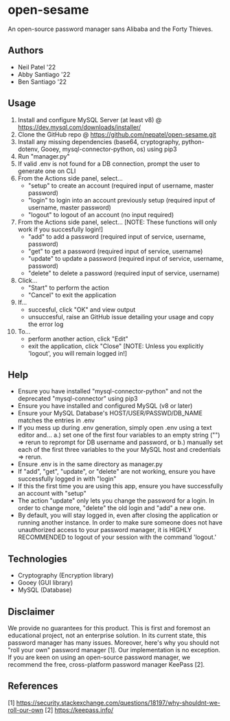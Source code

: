 # open-sesame
An open-source password manager sans Alibaba and the Forty Thieves.

## Authors
- Neil Patel '22
- Abby Santiago '22
- Ben Santiago '22

## Usage
1. Install and configure MySQL Server (at least v8) @ https://dev.mysql.com/downloads/installer/
2. Clone the GitHub repo @ https://github.com/nepatel/open-sesame.git
3. Install any missing dependencies (base64, cryptography, python-dotenv, Gooey, mysql-connector-python, os) using pip3
4. Run "manager.py" 
5. If valid .env is not found for a DB connection, prompt the user to generate one on CLI
6. From the Actions side panel, select...
    - "setup" to create an account (required input of username, master password)
    - "login" to login into an account previously setup (required input of username, master password)
    - "logout" to logout of an account (no input required)
7. From the Actions side panel, select... [NOTE: These functions will only work if you succesfully login!]
    - "add" to add a password (required input of service, username, password)
    - "get" to get a password (required input of service, username)
    - "update" to update a password (required input of service, username, password)
    - "delete" to delete a password (required input of service, username)
8. Click...
    - "Start" to perform the action
    - "Cancel" to exit the application
9. If...
    - succesful, click "OK" and view output
    - unsuccesful, raise an GitHub issue detailing your usage and copy the error log
10. To...
    - perform another action, click "Edit"
    - exit the application, click "Close" [NOTE: Unless you explicitly 'logout', you will remain logged in!]

## Help
- Ensure you have installed "mysql-connector-python" and not the deprecated "mysql-connector" using pip3
- Ensure you have installed and configured MySQL (v8 or later)
- Ensure your MySQL Database's HOST/USER/PASSWD/DB_NAME matches the entries in .env
- If you mess up during .env generation, simply open .env using a text editor and...
    a.) set one of the first four variables to an empty string ("") => rerun to reprompt for DB username and password, or
    b.) manually set each of the first three variables to the your MySQL host and credentials => rerun.
- Ensure .env is in the same directory as manager.py
- If "add",  "get", "update", or "delete" are not working, ensure you have successfully logged in with "login"
- If this the first time you are using this app, ensure you have successfully an account with "setup"
- The action "update" only lets you change the password for a login. In order to change more, "delete" the old login and "add" a new one.
- By default, you will stay logged in, even after closing the application or running another instance. In order to make sure someone does not have unauthorized access to your password manager, it is HIGHLY RECOMMENDED to logout of your session with the command 'logout.'

## Technologies
- Cryptography (Encryption library)
- Gooey (GUI library)
- MySQL (Database)

## Disclaimer
We provide no guarantees for this product. This is first and foremost an educational project, not an enterprise solution. In its current state, this password manager has many issues. Moreover, here's why you should not "roll your own" password manager [1]. Our implementation is no exception. If you are keen on using an open-source password manager, we recommend the free, cross-platform password manager KeePass [2].

## References
[1] https://security.stackexchange.com/questions/18197/why-shouldnt-we-roll-our-own
[2] https://keepass.info/
